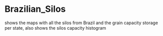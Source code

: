 # Brazilian_Silos
shows the maps with all the silos from Brazil and the  grain capacity storage per state, also shows the silos capacity histogram
